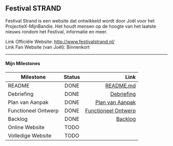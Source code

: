 ## Festival STRAND
Festival Strand is een website dat ontwikkeld wordt door Joël voor het ProjectieX-MijnBandie. Het houdt mensen op de hoogte van het laatste nieuws rondom het Festival, informatie en meer.  
  
Link Officiële Website: http://www.festivalstrand.nl/  
Link Fan Website (van Joël): Binnenkort  

---
#### Mijn Milestones  
| Milestone        | Status           | Link  |
| ------------- |:-------------:| -----:|
| README              | DONE | [README.md]   |
| Debriefing          | DONE | [Debriefing]  |
| Plan van Aanpak     | DONE | [Plan van Aanpak]  |
| Functioneel Ontwerp | DONE | [Functioneel Ontwerp]    |
| Backlog             | DONE | [Backlog]   |
| Online Website      | TODO |     |
| Volledige Website   | TODO |     |

   [README.md]: <https://github.com/HHK3/ProjectieX-MijnBandie/blob/master/README.md>
   [Debriefing]: <https://drive.google.com/open?id=1laJ70zzzDTCWhToKNP-2jUmWmPEtBy-u>
   [Plan van Aanpak]: <https://drive.google.com/open?id=1m0Wu85bIG1VPLqIGnPvn_KK_KDOTxr0q>
   [Backlog]: <https://drive.google.com/open?id=1m4uibEsmJGlk4CVaK82WVFkA_KuvueiA>
   [Functioneel Ontwerp]: <https://drive.google.com/open?id=1thABY-ZNwX0Uhp_W0PVyKlxUJOk98LUu>
